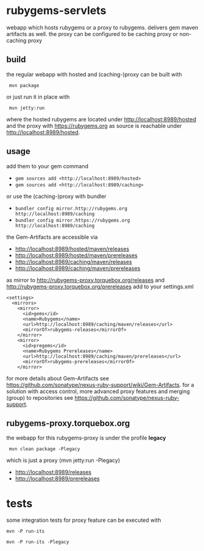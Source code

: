 rubygems-servlets
=================

webapp which hosts rubygems or a proxy to rubygems. delivers gem maven artifacts as well. the proxy can be configured to be caching proxy or non-caching proxy

build
--

the regular webapp with hosted and (caching-)proxy can be built with

     mvn package

or just run it in place with

     mvn jetty:run

where the hosted rubygems are located under <http://localhost:8989/hosted> and the proxy with <https://rubygems.org> as source is reachable under <http://localhost:8989/hosted>.

usage
--

add them to your gem command

* ```gem sources add <http://localhost:8989/hosted>```
* ```gem sources add <http://localhost:8989/caching>```

or use the (caching-)proxy with bundler

* ```bundler config mirror.http://rubygems.org http://localhost:8989/caching```
* ```bundler config mirror.https://rubygems.org http://localhost:8989/caching```

the Gem-Artifacts are accessible via

*  <http://localhost:8989/hosted/maven/releases>
*  <http://localhost:8989/hosted/maven/prereleases>
*  <http://localhost:8989/caching/maven/releases>
*  <http://localhost:8989/caching/maven/prereleases>

as mirror to <http://rubygems-proxy.torquebox.org/releases> and <http://rubygems-proxy.torquebox.org/prereleases> add to your settings.xml

    <settings>
      <mirrors>
        <mirror>
          <id>gems</id>
          <name>Rubygems</name>
          <url>http://localhost:8989/caching/maven/releases</url>
          <mirrorOf>rubygems-releases</mirrorOf>
        </mirror>
        <mirror>
          <id>pregems</id>
          <name>Rubygems Prereleases</name>
          <url>http://localhost:8989/caching/maven/prereleases</url>
          <mirrorOf>rubygems-prereleases</mirrorOf>
        </mirror>

for more details about Gem-Artifacts see <https://github.com/sonatype/nexus-ruby-support/wiki/Gem-Artifacts>. for a solution with access control, more advanced proxy features and merging (group) to repositories see <https://github.com/sonatype/nexus-ruby-support>.

rubygems-proxy.torquebox.org
--

the webapp for this rubygems-proxy is under the profile **legacy**

     mvn clean package -Plegacy

which is just a proxy (mvn jetty:run -Plegacy)

*  <http://localhost:8989/releases>
*  <http://localhost:8989/prereleases>


tests
====

some integration tests for proxy feature can be executed with

    mvn -P run-its
	
    mvn -P run-its -Plegacy

